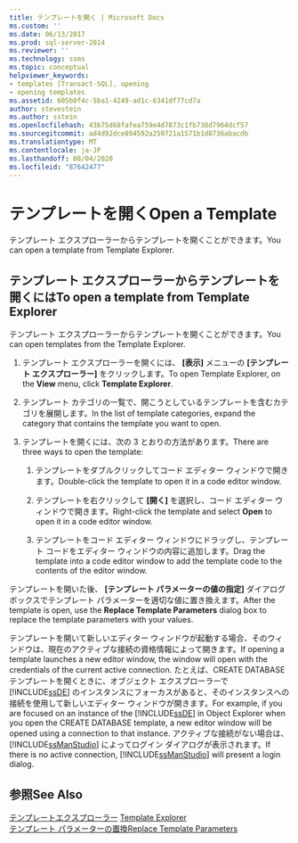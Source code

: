 ```yaml
---
title: テンプレートを開く | Microsoft Docs
ms.custom: ''
ms.date: 06/13/2017
ms.prod: sql-server-2014
ms.reviewer: ''
ms.technology: ssms
ms.topic: conceptual
helpviewer_keywords:
- templates [Transact-SQL], opening
- opening templates
ms.assetid: 605b0f4c-5ba1-4249-ad1c-6341df77cd7a
author: stevestein
ms.author: sstein
ms.openlocfilehash: 43b75d68fafea759e4d7873c1fb738d7964dcf57
ms.sourcegitcommit: ad4d92dce894592a259721a1571b1d8736abacdb
ms.translationtype: MT
ms.contentlocale: ja-JP
ms.lasthandoff: 08/04/2020
ms.locfileid: "87642477"
---
```

# <a name="open-a-template"></a><span data-ttu-id="f8cf2-102">テンプレートを開く</span><span class="sxs-lookup"><span data-stu-id="f8cf2-102">Open a Template</span></span>
  <span data-ttu-id="f8cf2-103">テンプレート エクスプローラーからテンプレートを開くことができます。</span><span class="sxs-lookup"><span data-stu-id="f8cf2-103">You can open a template from Template Explorer.</span></span>  
  
## <a name="to-open-a-template-from-template-explorer"></a><span data-ttu-id="f8cf2-104">テンプレート エクスプローラーからテンプレートを開くには</span><span class="sxs-lookup"><span data-stu-id="f8cf2-104">To open a template from Template Explorer</span></span>  
 <span data-ttu-id="f8cf2-105">テンプレート エクスプローラーからテンプレートを開くことができます。</span><span class="sxs-lookup"><span data-stu-id="f8cf2-105">You can open templates from the Template Explorer.</span></span>  
  
1.  <span data-ttu-id="f8cf2-106">テンプレート エクスプローラーを開くには、 **[表示]** メニューの **[テンプレート エクスプローラー]** をクリックします。</span><span class="sxs-lookup"><span data-stu-id="f8cf2-106">To open Template Explorer, on the **View** menu, click **Template Explorer**.</span></span>  
  
2.  <span data-ttu-id="f8cf2-107">テンプレート カテゴリの一覧で、開こうとしているテンプレートを含むカテゴリを展開します。</span><span class="sxs-lookup"><span data-stu-id="f8cf2-107">In the list of template categories, expand the category that contains the template you want to open.</span></span>  
  
3.  <span data-ttu-id="f8cf2-108">テンプレートを開くには、次の 3 とおりの方法があります。</span><span class="sxs-lookup"><span data-stu-id="f8cf2-108">There are three ways to open the template:</span></span>  
  
    1.  <span data-ttu-id="f8cf2-109">テンプレートをダブルクリックしてコード エディター ウィンドウで開きます。</span><span class="sxs-lookup"><span data-stu-id="f8cf2-109">Double-click the template to open it in a code editor window.</span></span>  
  
    2.  <span data-ttu-id="f8cf2-110">テンプレートを右クリックして **[開く]** を選択し、コード エディター ウィンドウで開きます。</span><span class="sxs-lookup"><span data-stu-id="f8cf2-110">Right-click the template and select **Open** to open it in a code editor window.</span></span>  
  
    3.  <span data-ttu-id="f8cf2-111">テンプレートをコード エディター ウィンドウにドラッグし、テンプレート コードをエディター ウィンドウの内容に追加します。</span><span class="sxs-lookup"><span data-stu-id="f8cf2-111">Drag the template into a code editor window to add the template code to the contents of the editor window.</span></span>  
  
 <span data-ttu-id="f8cf2-112">テンプレートを開いた後、 **[テンプレート パラメーターの値の指定]** ダイアログ ボックスでテンプレート パラメーターを適切な値に置き換えます。</span><span class="sxs-lookup"><span data-stu-id="f8cf2-112">After the template is open, use the **Replace Template Parameters** dialog box to replace the template parameters with your values.</span></span>  
  
 <span data-ttu-id="f8cf2-113">テンプレートを開いて新しいエディター ウィンドウが起動する場合、そのウィンドウは、現在のアクティブな接続の資格情報によって開きます。</span><span class="sxs-lookup"><span data-stu-id="f8cf2-113">If opening a template launches a new editor window, the window will open with the credentials of the current active connection.</span></span> <span data-ttu-id="f8cf2-114">たとえば、CREATE DATABASE テンプレートを開くときに、オブジェクト エクスプローラーで [!INCLUDE[ssDE](../../includes/ssde-md.md)] のインスタンスにフォーカスがあると、そのインスタンスへの接続を使用して新しいエディター ウィンドウが開きます。</span><span class="sxs-lookup"><span data-stu-id="f8cf2-114">For example, if you are focused on an instance of the [!INCLUDE[ssDE](../../includes/ssde-md.md)] in Object Explorer when you open the CREATE DATABASE template, a new editor window will be opened using a connection to that instance.</span></span> <span data-ttu-id="f8cf2-115">アクティブな接続がない場合は、 [!INCLUDE[ssManStudio](../../includes/ssmanstudio-md.md)] によってログイン ダイアログが表示されます。</span><span class="sxs-lookup"><span data-stu-id="f8cf2-115">If there is no active connection, [!INCLUDE[ssManStudio](../../includes/ssmanstudio-md.md)] will present a login dialog.</span></span>  
  
## <a name="see-also"></a><span data-ttu-id="f8cf2-116">参照</span><span class="sxs-lookup"><span data-stu-id="f8cf2-116">See Also</span></span>  
 <span data-ttu-id="f8cf2-117">[テンプレートエクスプローラー](template-explorer.md) </span><span class="sxs-lookup"><span data-stu-id="f8cf2-117">[Template Explorer](template-explorer.md) </span></span>  
 [<span data-ttu-id="f8cf2-118">テンプレート パラメーターの置換</span><span class="sxs-lookup"><span data-stu-id="f8cf2-118">Replace Template Parameters</span></span>](replace-template-parameters.md)  
  
  
